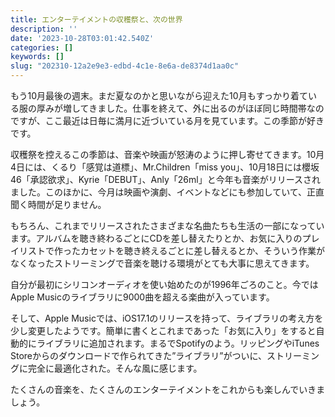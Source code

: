 ```yaml
---
title: エンターテイメントの収穫祭と、次の世界
description: ''
date: '2023-10-28T03:01:42.540Z'
categories: []
keywords: []
slug: "202310-12a2e9e3-edbd-4c1e-8e6a-de8374d1aa0c"
---
```

もう10月最後の週末。まだ夏なのかと思いながら迎えた10月もすっかり着ている服の厚みが増してきました。仕事を終えて、外に出るのがほぼ同じ時間帯なのですが、ここ最近は日毎に満月に近づいている月を見ています。この季節が好きです。

収穫祭を控えるこの季節は、音楽や映画が怒涛のように押し寄せてきます。10月4日には、くるり「感覚は道標」、Mr.Children「miss you」、10月18日には櫻坂46「承認欲求」、Kyrie「DEBUT」、Anly「26ml」と今年も音楽がリリースされました。このほかに、今月は映画や演劇、イベントなどにも参加していて、正直聞く時間が足りません。

もちろん、これまでリリースされたさまざまな名曲たちも生活の一部になっています。アルバムを聴き終わるごとにCDを差し替えたりとか、お気に入りのプレイリストで作ったカセットを聴き終えるごとに差し替えるとか、そういう作業がなくなったストリーミングで音楽を聴ける環境がとても大事に思えてきます。

自分が最初にシリコンオーディオを使い始めたのが1996年ごろのこと。今ではApple Musicのライブラリに9000曲を超える楽曲が入っています。

そして、Apple Musicでは、iOS17.1のリリースを持って、ライブラリの考え方を少し変更したようです。簡単に書くとこれまであった「お気に入り」をすると自動的にライブラリに追加されます。まるでSpotifyのよう。リッピングやiTunes Storeからのダウンロードで作られてきた”ライブラリ”がついに、ストリーミングに完全に最適化された。そんな風に感じます。

たくさんの音楽を、たくさんのエンターテイメントをこれからも楽しんでいきましょう。